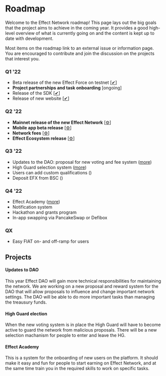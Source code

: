 # Roadmap

Welcome to the Effect Network roadmap! This page lays out the big goals that the
project aims to achieve in the coming year. It provides a good high-level
overview of what is currently going on and the content is kept up to date with
development.

Most items on the roadmap link to an external issue or information page. You are
encouraged to contribute and join the discussion on the projects that interest
you.

### Q1 '22

- Beta release of the new Effect Force on testnet [[✔](https://testnet.effect.network)]
- **Project partnerships and task onboarding** [ongoing]
- Release of the SDK [[✔](https://effectai.github.io/effect-js/)]
- Release of new website [[✔](https://effect.network/)]

### Q2 '22

- **Mainnet release of the new Effect Network** [[⚙️](https://app.effect.network)]
- **Mobile app beta release** [[⚙️](https://github.com/effectai/force-frontend-new/issues/150)]
- **Network fees** [[⚙️](https://github.com/effectai/effect-network/issues/88)]
- **Effect Ecosystem release** [[⚙️](https://effect.network/ecosystem)]

### Q3 '22

- Updates to the DAO: proposal for new voting and fee system ([more](#updates-to-dao))
- High Guard selection system ([more](#high-guard-election))
- Users can add custom qualifications ([](https://github.com/effectai/force-frontend-new/issues/152))
- Deposit EFX from BSC ([](https://github.com/effectai/force-frontend-new/issues/151))

### Q4 '22

- Effect Academy ([more](#effect-academy))
- Notification system
- Hackathon and grants program
- In-app swapping via PancakeSwap or Defibox

### QX

- Easy FIAT on- and off-ramp for users

## Projects

#### Updates to DAO

This year Effect DAO will gain more technical responsibilities for maintaining
the network. We are working on a new proposal and reward system for the DAO that
will allow proposals to influence and change important network settings. The DAO
will be able to do more important tasks than managing the treausury funds.

#### High Guard election

When the new voting system is in place the High Guard will have to become active
to guard the network from malicious proposals. There will be a new selection
machanism for people to enter and leave the HG.

#### Effect Academy

This is a system for the onboarding of new users on the platform. It should make
it easy and fun for people to start earning on Effect Network, and at the same
time train you in the required skills to work on specific tasks.

